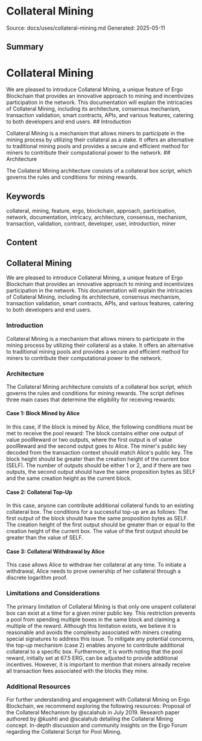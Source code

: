 # Collateral Mining
Source: docs/uses/collateral-mining.md
Generated: 2025-05-11

## Summary
# Collateral Mining

We are pleased to introduce Collateral Mining, a unique feature of Ergo Blockchain that provides an innovative approach to mining and incentivizes participation in the network. This documentation will explain the intricacies of Collateral Mining, including its architecture, consensus mechanism, transaction validation, smart contracts, APIs, and various features, catering to both developers and end users. ## Introduction

Collateral Mining is a mechanism that allows miners to participate in the mining process by utilizing their collateral as a stake. It offers an alternative to traditional mining pools and provides a secure and efficient method for miners to contribute their computational power to the network. ## Architecture

The Collateral Mining architecture consists of a collateral box script, which governs the rules and conditions for mining rewards.

## Keywords
collateral, mining, feature, ergo, blockchain, approach, participation, network, documentation, intricacy, architecture, consensus, mechanism, transaction, validation, contract, developer, user, introduction, miner

## Content
## Collateral Mining
We are pleased to introduce Collateral Mining, a unique feature of Ergo Blockchain that provides an innovative approach to mining and incentivizes participation in the network. This documentation will explain the intricacies of Collateral Mining, including its architecture, consensus mechanism, transaction validation, smart contracts, APIs, and various features, catering to both developers and end users.

### Introduction
Collateral Mining is a mechanism that allows miners to participate in the mining process by utilizing their collateral as a stake. It offers an alternative to traditional mining pools and provides a secure and efficient method for miners to contribute their computational power to the network.

### Architecture
The Collateral Mining architecture consists of a collateral box script, which governs the rules and conditions for mining rewards. The script defines three main cases that determine the eligibility for receiving rewards:

#### Case 1: Block Mined by Alice
In this case, if the block is mined by Alice, the following conditions must be met to receive the pool reward:
The block contains either one output of value poolReward or two outputs, where the first output is of value poolReward and the second output goes to Alice.
The miner's public key decoded from the transaction context should match Alice's public key.
The block height should be greater than the creation height of the current box (SELF).
The number of outputs should be either 1 or 2, and if there are two outputs, the second output should have the same proposition bytes as SELF and the same creation height as the current block.

#### Case 2: Collateral Top-Up
In this case, anyone can contribute additional collateral funds to an existing collateral box. The conditions for a successful top-up are as follows:
The first output of the block should have the same proposition bytes as SELF.
The creation height of the first output should be greater than or equal to the creation height of the current box.
The value of the first output should be greater than the value of SELF.

#### Case 3: Collateral Withdrawal by Alice
This case allows Alice to withdraw her collateral at any time. To initiate a withdrawal, Alice needs to prove ownership of her collateral through a discrete logarithm proof.

### Limitations and Considerations
The primary limitation of Collateral Mining is that only one unspent collateral box can exist at a time for a given miner public key. This restriction prevents a pool from spending multiple boxes in the same block and claiming a multiple of the reward. Although this limitation exists, we believe it is reasonable and avoids the complexity associated with miners creating special signatures to address this issue. To mitigate any potential concerns, the top-up mechanism (case 2) enables anyone to contribute additional collateral to a specific box.
Furthermore, it is worth noting that the pool reward, initially set at 67.5 ERG, can be adjusted to provide additional incentives. However, it is important to mention that miners already receive all transaction fees associated with the blocks they mine.

### Additional Resources
For further understanding and engagement with Collateral Mining on Ergo Blockchain, we recommend exploring the following resources:
Proposal of the Collateral Mechanism by @scalahub in July 2019.
Research paper authored by @kushti and @scalahub detailing the Collateral Mining concept.
In-depth discussion and community insights on the Ergo Forum regarding the Collateral Script for Pool Mining.
